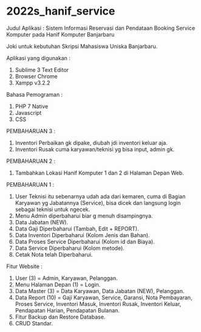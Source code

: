# 2022s_hanif_service
Judul Aplikasi :  Sistem Informasi Reservasi dan Pendataan Booking Service Komputer pada Hanif Komputer Banjarbaru

Joki untuk kebutuhan Skripsi Mahasiswa Uniska Banjarbaru.

Aplikasi yang digunakan :
1. Sublime 3 Text Editor
2. Browser Chrome
3. Xampp v3.2.2

Bahasa Pemograman :
1. PHP 7 Native
2. Javascript
3. CSS

PEMBAHARUAN 3 :
1. Inventori Perbaikan gk dipake, diubah jdi inventori keluar aja.
2. Inventori Rusak cuma karyawan/teknisi yg bisa input, admin gk.

PEMBAHARUAN 2 :
1. Tambahkan Lokasi Hanif Komputer 1 dan 2 di Halaman Depan Web.

PEMBAHARUAN 1 :
1. User Teknisi itu sebenarnya udah ada dari kemaren, cuma di Bagian Karyawan yg Jabatannya (Service), bisa dicek dan langsung login sebagai teknisi untuk ngecek.
2. Menu Admin diperbaharui biar g menuh disampingnya.
3. Data Jabatan (NEW).
4. Data Gaji Diperbaharui (Tambah, Edit + REPORT).
5. Data Inventori Diperbaharui (Kolom Jenis dan Bahan).
6. Data Proses Service Diperbaharui (Kolom id dan Biaya).
7. Data Service Diperbaharui (Kolom metode).
8. Cetak Nota telah Diperbaharui.

Fitur Website :
1. User (3) = Admin, Karyawan, Pelanggan.
2. Menu Halaman Depan (1) = Login.
3. Data Master (3) = Data Karyawan, Data Jabatan (NEW), Pelanggan.
4. Data Report (10) = Gaji Karyawan, Service, Garansi, Nota Pembayaran, Proses Service, Inventori Masuk, Inventori Rusak, Inventori Keluar, Pendapatan Harian, Pendapatan Bulanan.
5. Fitur Backup dan Restore Database.
6. CRUD Standar.